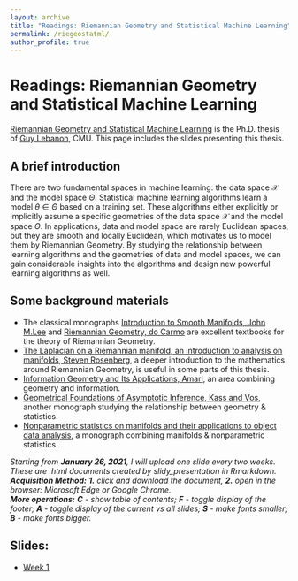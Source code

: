 ```yaml
---
layout: archive
title: "Readings: Riemannian Geometry and Statistical Machine Learning"
permalink: /riegeostatml/
author_profile: true
---
```

# Readings: Riemannian Geometry and Statistical Machine Learning
[Riemannian Geometry and Statistical Machine Learning](https://www.cs.cmu.edu/~lebanon/pub/thesis/thesis.pdf) is the Ph.D. thesis of [Guy Lebanon](http://theanalysisofdata.com/), CMU. This page includes the slides presenting this thesis. 

## A brief introduction
There are two fundamental spaces in machine learning: the data space $\mathcal{X}$ and the model space $\Theta$. Statistical machine learning algorithms learn a model $\theta\in\Theta$ based on a training set. These algorithms either explicitly or implicitly assume a specific geometries of the data space $\mathcal{X}$ and the model space $\Theta$. In applications, data and model space are rarely Euclidean spaces, but they are smooth and locally Euclidean, which motivates us to model them by Riemannian Geometry. By studying the relationship between learning algorithms and the geometries of data and model spaces, we can gain considerable insights into the algorithms and design new powerful learning algorithms as well.

## Some background materials
- The classical monographs [Introduction to Smooth Manifolds, John M.Lee](https://link.springer.com/book/10.1007/978-1-4419-9982-5) and [Riemannian Geometry, do Carmo](https://link.springer.com/book/10.1007%2F978-3-642-18855-8) are excellent textbooks for the theory of Riemannian Geometry. 
- [The Laplacian on a Riemannian manifold, an introduction to analysis on manifolds, Steven Rosenberg](https://www.cambridge.org/core/books/laplacian-on-a-riemannian-manifold/56F18C2AB0A765A91892E164079A3B74), a deeper introduction to the mathematics around Riemannian Geometry, is useful in some parts of this thesis. 
- [Information Geometry and Its Applications, Amari](https://link.springer.com/book/10.1007/978-3-319-97798-0), an area combining geometry and information. 
- [Geometrical Foundations of Asymptotic Inference, Kass and Vos](https://onlinelibrary.wiley.com/doi/book/10.1002/9781118165980), another monograph studying the relationship between geometry & statistics.
- [Nonparametric statistics on manifolds and their applications to object data analysis](https://www.researchgate.net/publication/282364732_Nonparametric_Statistics_on_Manifolds_and_Their_Application_to_Object_Data_Analysis), a monograph combining manifolds & nonparametric statistics.

*Starting from **January 26, 2021**, I will upload one slide every two weeks. These are .html documents created by *slidy_presentation* in Rmarkdown.  
**Acquisition Method:** **1.** click and download the document, **2.** open in the browser: Microsoft Edge or Google Chrome.  
**More operations:** **C** - show table of contents; **F** - toggle display of the footer; **A** - toggle display of the current vs all slides; **S** - make fonts smaller; **B** - make fonts bigger.*

## Slides:
- [Week 1](https://raw.githubusercontent.com/HengchaoChen/HengchaoChen.github.io/master/files/riegeostatml/Week_1.zip)

